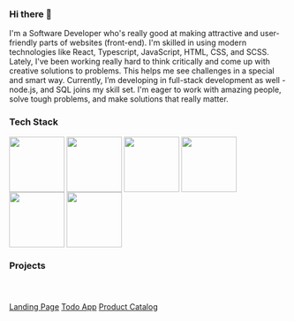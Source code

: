 ### Hi there 👋

I'm a Software Developer who's really good at making attractive and user-friendly parts of websites (front-end). I'm skilled in using modern technologies like React, Typescript, JavaScript, HTML, CSS, and SCSS. Lately, I've been working really hard to think critically and come up with creative solutions to problems. This helps me see challenges in a special and smart way.
Currently, I’m developing in full-stack development as well - node.js, and SQL joins my skill set. I'm eager to work with amazing people, solve tough problems, and make solutions that really matter.

### Tech Stack
<a href="URL_REDIRECT" target="blank"><img align="center" src="https://github.com/HubertKlamann/HubertKlamann/assets/125998242/fff0d7a2-2437-407b-beaa-b93313c9c6d8" height="100" /></a>
<a href="URL_REDIRECT" target="blank"><img align="center" src="https://github.com/HubertKlamann/HubertKlamann/assets/125998242/ba3184d1-97f2-4670-911f-35d7eb1b64b1" height="100" /></a>
<a href="URL_REDIRECT" target="blank"><img align="center" src="https://github.com/HubertKlamann/HubertKlamann/assets/125998242/0fd6dcde-e889-4cd2-8863-b0ac4e385419" height="100" /></a>
<a href="URL_REDIRECT" target="blank"><img align="center" src="https://github.com/HubertKlamann/HubertKlamann/assets/125998242/f19a19e8-e534-41d3-be9e-308dfaf698cb" height="100" /></a>
<a href="URL_REDIRECT" target="blank"><img align="center" src="https://github.com/HubertKlamann/HubertKlamann/assets/125998242/1efad663-5b48-4512-a716-a7f1afa99296" height="100" /></a>
<a href="URL_REDIRECT" target="blank"><img align="center" src="https://github.com/HubertKlamann/HubertKlamann/assets/125998242/40afbd40-80d7-49a7-986e-de10f70e3853" height="100" /></a>

### Projects
<a href="(https://hubertklamann.github.io/landing_store-nothing/)"><img align="center" height="100" />Landing Page</a>
<a href="(https://hubertklamann.github.io/todo-app/)"><img align="center" height="100" />Todo App</a>
<a href="[URL_REDIRECT](https://dreamteam-pl.github.io/product_catalog/)"><img align="center" height="100" />Product Catalog</a>
